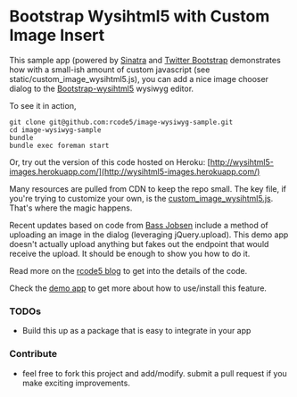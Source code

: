Bootstrap Wysihtml5 with Custom Image Insert
====

This sample app (powered by [Sinatra](http://www.sinatrarb.com/) and [Twitter Bootstrap](http://twitter.github.com/bootstrap/) demonstrates how with a small-ish amount of custom javascript (see static/custom_image_wysihtml5.js), you can add a nice image chooser dialog to the [Bootstrap-wysihtml5](https://github.com/jhollingworth/bootstrap-wysihtml5) wysiwyg editor.

To see it in action, 

    git clone git@github.com:rcode5/image-wysiwyg-sample.git
    cd image-wysiwyg-sample
    bundle
    bundle exec foreman start

Or, try out the version of this code hosted on Heroku: [http://wysihtml5-images.herokuapp.com/](http://wysihtml5-images.herokuapp.com/)

Many resources are pulled from CDN to keep the repo small.
The key file, if you're trying to customize your own, is the [custom_image_wysihtml5.js](https://github.com/rcode5/image-wysiwyg-sample/blob/master/static/custom_image_wysihtml5.js).  That's where the magic happens.

Recent updates based on code from [Bass Jobsen](https://github.com/bassjobsen) include a method of uploading an image in the dialog (leveraging jQuery.upload).  This demo app doesn't actually upload anything but fakes out the endpoint that would receive the upload.  It should be enough to show you how to do it.

Read more on the [rcode5 blog](http://rcode5.wordpress.com/2012/11/01/custom-image-upload-modal-with-bootstrap-wysihtml5/) to get into the details of the code.

Check the [demo app](http://wysihtml5-images.herokuapp.com/) to get more about how to use/install this feature.

### TODOs 

* Build this up as a package that is easy to integrate in your app


### Contribute

* feel free to fork this project and add/modify.  submit a pull request if you make exciting improvements.
